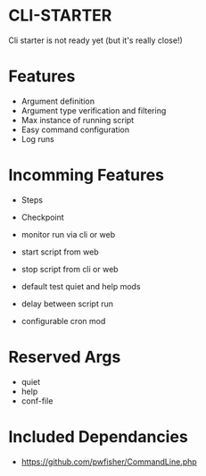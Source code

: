 CLI-STARTER
===========

Cli starter is not ready yet (but it's  really close!)


Features
========

* Argument definition
* Argument type verification and filtering
* Max instance of running script
* Easy command configuration
* Log runs


Incomming Features
=======

* Steps
* Checkpoint

* monitor run via cli or web 
* start script from web
* stop script from cli or web
* default test quiet and help mods
* delay between script run
* configurable cron mod


Reserved Args
=============

* quiet
* help
* conf-file

Included Dependancies
=====================

* https://github.com/pwfisher/CommandLine.php